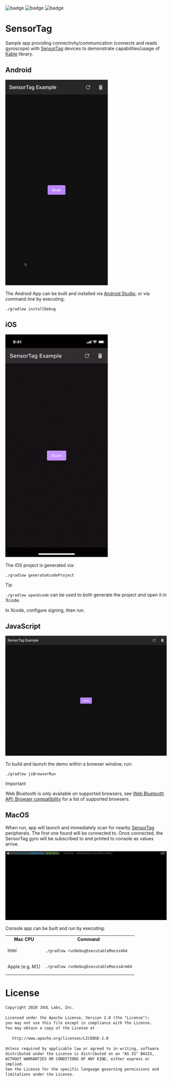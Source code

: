 ![badge][badge-android]
![badge][badge-js]
![badge][badge-mac]

# SensorTag

Sample app providing connectivity/communication (connects and reads gyroscope) with [SensorTag]
devices to demonstrate capabilities/usage of [Kable] library.

## Android

![Android App screen recording](artwork/android.gif)

The Android App can be built and installed via [Android Studio], or via command line by executing:

```shell
./gradlew installDebug
```

## iOS

![iOS App screen recording](artwork/ios.gif)

The iOS project is generated via:

```shell
./gradlew generateXcodeProject
```

> [!TIP]
> `./gradlew openXcode` can be used to both generate the project _and_ open it in Xcode.

In Xcode, configure signing, then run.

## JavaScript

![JavaScript browser app screen recording](artwork/javascript.gif)

To build and launch the demo within a browser window, run:

```shell
./gradlew jsBrowserRun
```

> [!IMPORTANT]
> Web Bluetooth is only available on supported browsers, see
> [Web Bluetooth API: Browser compatibility] for a list of supported browsers.

## MacOS

When run, app will launch and immediately scan for nearby [SensorTag] peripherals. The first one found will be connected
to. Once connected, the SensorTag gyro will be subscribed to and printed to console as values arrive.

![MacOS console app screen recording](artwork/macos.gif)

Console app can be built and run by executing:

<table>
<tr>
<td align="center"><b>Mac CPU</b></td>
<td align="center"><b>Command</b></td>
</tr>

<tr>
<td>Intel</td>
<td>

```shell
./gradlew runDebugExecutableMacosX64
```

</td>
</tr>

<tr>
<td>Apple (e.g. M1)</td>
<td>

```shell
./gradlew runDebugExecutableMacosArm64
```

</td>
</tr>
</table>

# License

```
Copyright 2020 JUUL Labs, Inc.

Licensed under the Apache License, Version 2.0 (the "License");
you may not use this file except in compliance with the License.
You may obtain a copy of the License at

   http://www.apache.org/licenses/LICENSE-2.0

Unless required by applicable law or agreed to in writing, software
distributed under the License is distributed on an "AS IS" BASIS,
WITHOUT WARRANTIES OR CONDITIONS OF ANY KIND, either express or implied.
See the License for the specific language governing permissions and
limitations under the License.
```


[SensorTag]: https://www.ti.com/tool/CC2650STK
[Android Studio]: https://developer.android.com/studio
[Kable]: https://github.com/JuulLabs/kable
[Web Bluetooth API: Browser compatibility]: https://developer.mozilla.org/en-US/docs/Web/API/Web_Bluetooth_API

[badge-android]: http://img.shields.io/badge/platform-android-6EDB8D.svg?style=flat
[badge-ios]: http://img.shields.io/badge/platform-ios-CDCDCD.svg?style=flat
[badge-js]: http://img.shields.io/badge/platform-js-F8DB5D.svg?style=flat
[badge-jvm]: http://img.shields.io/badge/platform-jvm-DB413D.svg?style=flat
[badge-linux]: http://img.shields.io/badge/platform-linux-2D3F6C.svg?style=flat
[badge-windows]: http://img.shields.io/badge/platform-windows-4D76CD.svg?style=flat
[badge-mac]: http://img.shields.io/badge/platform-macos-111111.svg?style=flat
[badge-watchos]: http://img.shields.io/badge/platform-watchos-C0C0C0.svg?style=flat
[badge-tvos]: http://img.shields.io/badge/platform-tvos-808080.svg?style=flat
[badge-wasm]: https://img.shields.io/badge/platform-wasm-624FE8.svg?style=flat
